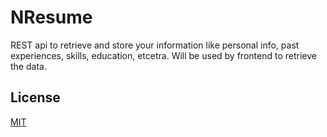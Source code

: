 
# NResume

REST api to retrieve and store your information like personal info, past experiences, skills, education, etcetra. Will be used by frontend to retrieve the data.
## License

[MIT](https://github.com/NiharParikh17/NResume/blob/master/LICENSE)

